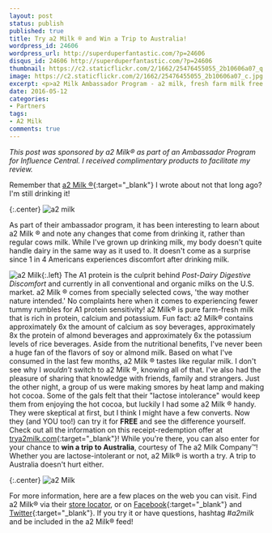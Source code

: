 ```yaml
---
layout: post
status: publish
published: true
title: Try a2 Milk ® and Win a Trip to Australia!
wordpress_id: 24606
wordpress_url: http://superduperfantastic.com/?p=24606
disqus_id: 24606 http://superduperfantastic.com/?p=24606
thumbnail: https://c2.staticflickr.com/2/1662/25476455055_2b10606a07_q.jpg
image: https://c2.staticflickr.com/2/1662/25476455055_2b10606a07_c.jpg
excerpt: <p>a2 Milk Ambassador Program - a2 milk, fresh farm milk free of the A1 protein. Win a trip to Australia or try a2 milk for free.</p>
date: 2016-05-12
categories:
- Partners
tags:
- A2 Milk
comments: true
---
```


_This post was sponsored by a2 Milk® as part of an Ambassador Program for Influence Central. I received complimentary products to facilitate my review._ 

Remember that [a2 Milk ®](https://a2milk.com/){:target="_blank"} I wrote about not that long ago? I'm still drinking it!

{:.center}
![a2 milk](https://c2.staticflickr.com/8/7434/27163734291_4ab10eba4c_b.jpg)

As part of their ambassador program, it has been interesting to learn about a2 Milk ® and note any changes that come from drinking it, rather than regular cows milk. While I've grown up drinking milk, my body doesn't quite handle dairy in the same way as it used to. It doesn't come as a surprise since 1 in 4 Americans experiences discomfort after drinking milk. 

![a2 Milk](https://c2.staticflickr.com/8/7062/27163724151_a01673b72d.jpg){:.left} The A1 protein is the culprit behind _Post-Dairy Digestive Discomfort_ and currently in all conventional and organic milks on the U.S. market. a2 Milk ® comes from specially selected cows, 'the way mother nature intended.' No complaints here when it comes to experiencing fewer tummy rumbles for A1 protein sensitivity! a2 Milk® is pure farm-fresh milk that is rich in protein, calcium and potassium. Fun fact: a2 Milk® contains approximately 6x the amount of calcium as soy beverages, approximately 8x the protein of almond beverages and approximately 6x the potassium levels of rice beverages. Aside from the nutritional benefits, I've never been a huge fan of the flavors of soy or almond milk. Based on what I've consumed in the last few months, a2 Milk ® tastes like regular milk. I don't see why I _wouldn't_ switch to a2 Milk ®, knowing all of that. I've also had the pleasure of sharing that knowledge with friends, family and strangers. Just the other night, a group of us were making smores by heat lamp and making hot cocoa. Some of the gals felt that their "lactose intolerance" would keep them from enjoying the hot cocoa, but luckily I had some a2 Milk ® handy. They were skeptical at first, but I think I might have a few converts. Now they (and YOU too!) can try it for **FREE** and see the difference yourself. Check out all the information on this receipt-redemption offer at [trya2milk.com](http://trya2milk.com/){:target="_blank"}! While you're there, you can also enter for your chance to **win a trip to Australia**, courtesy of The a2 Milk Company™! Whether you are lactose-intolerant or not, a2 Milk® is worth a try. A trip to Australia doesn't hurt either.

{:.center}
![a2 Milk](https://c2.staticflickr.com/8/7656/27163730351_60e464502b_b.jpg)

For more information, here are a few places on the web you can visit. Find a2 Milk® via their [store locator](https://a2milk.com/find/), or on [Facebook](https://www.facebook.com/a2milkUSA/){:target="_blank"} and [Twitter](https://www.facebook.com/a2milkUSA/){:target="_blank"}. If you try it or have questions, hashtag _#a2milk_ and be included in the a2 Milk® feed!